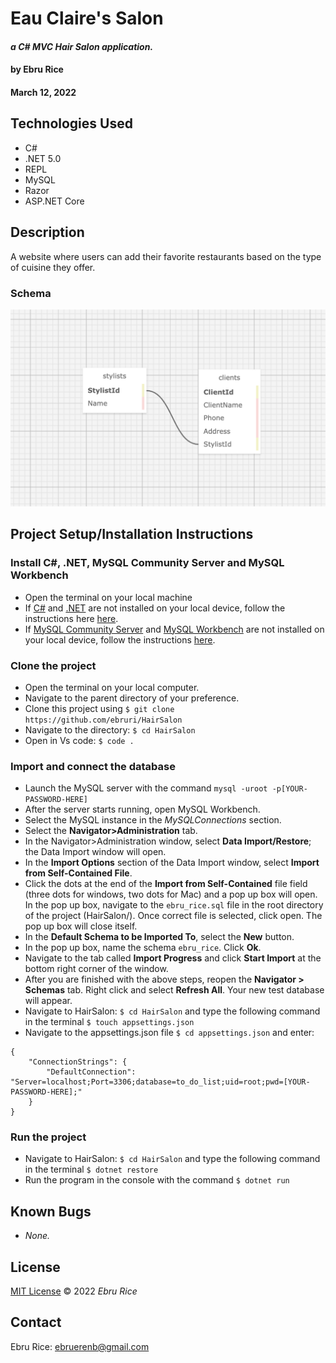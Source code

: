 # **Eau Claire's Salon**
#### _a C# MVC Hair Salon application._

#### by **Ebru Rice**
#### March 12, 2022

## Technologies Used
- C#
- .NET 5.0
- REPL
- MySQL
- Razor
- ASP.NET Core


## Description
A website where users can add their favorite restaurants based on the type of cuisine they offer.

### Schema
![Schema](./HairSalon/wwwroot/img/schema.png)

## Project Setup/Installation Instructions

### Install C#, .NET, MySQL Community Server and MySQL Workbench
- Open the terminal on your local machine
- If [C#](https://docs.microsoft.com/en-us/dotnet/csharp/) and [.NET](https://docs.microsoft.com/en-us/dotnet/) are not installed on your local device, follow the instructions here [here](https://www.learnhowtoprogram.com/c-and-net-part-time/getting-started-with-c/installing-c-and-net).
- If [MySQL Community Server](https://dev.mysql.com/downloads/mysql/) and [MySQL Workbench](https://www.mysql.com/products/workbench/) are not installed on your local device, follow the instructions [here](https://www.learnhowtoprogram.com/c-and-net-part-time/getting-started-with-c/installing-and-configuring-mysql).


### Clone the project
- Open the terminal on your local computer.
- Navigate to the parent directory of your preference.
- Clone this project using `$ git clone https://github.com/ebruri/HairSalon`
- Navigate to the directory: ```$ cd HairSalon```
- Open in Vs code: ```$ code .```

### Import and connect the database
- Launch the MySQL server with the command ```mysql -uroot -p[YOUR-PASSWORD-HERE]```
- After the server starts running, open MySQL Workbench.
- Select the MySQL instance in the _MySQLConnections_ section.
- Select the **Navigator>Administration** tab.
- In the Navigator>Administration window, select **Data Import/Restore**; the Data Import window will open.
- In the **Import Options** section of the Data Import window, select **Import from Self-Contained File**.
- Click the dots at the end of the **Import from Self-Contained** file field (three dots for windows, two dots for Mac) and a pop up box will open. In the pop up box, navigate to the ```ebru_rice.sql``` file in the root directory of the project (HairSalon/). Once correct file is selected, click open. The pop up box will close itself.
- In the **Default Schema to be Imported To**, select the **New** button. 
- In the pop up box, name the schema ```ebru_rice```. Click **Ok**.
- Navigate to the tab called **Import Progress** and click **Start Import** at the bottom right corner of the window.
- After you are finished with the above steps, reopen the **Navigator > Schemas** tab. Right click and select **Refresh All**. Your new test database will appear.
- Navigate to HairSalon: ```$ cd HairSalon``` and type the following command in the terminal ```$ touch appsettings.json```
- Navigate to the appsettings.json file ```$ cd appsettings.json``` and enter:
```
{
    "ConnectionStrings": {
        "DefaultConnection": "Server=localhost;Port=3306;database=to_do_list;uid=root;pwd=[YOUR-PASSWORD-HERE];"
    }
}
```

### Run the project
- Navigate to HairSalon: ```$ cd HairSalon``` and type the following command in the terminal ```$ dotnet restore```
- Run the program in the console with the command ```$ dotnet run```

## Known Bugs
- _None._

## License
[MIT License](https://opensource.org/licenses/MIT) © 2022 _Ebru Rice_

## Contact
Ebru Rice: [ebruerenb@gmail.com](mailto:ebruerenb@gmail.com)
